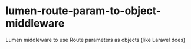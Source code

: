# lumen-route-param-to-object-middleware
Lumen middleware to use Route parameters as objects (like Laravel does)
